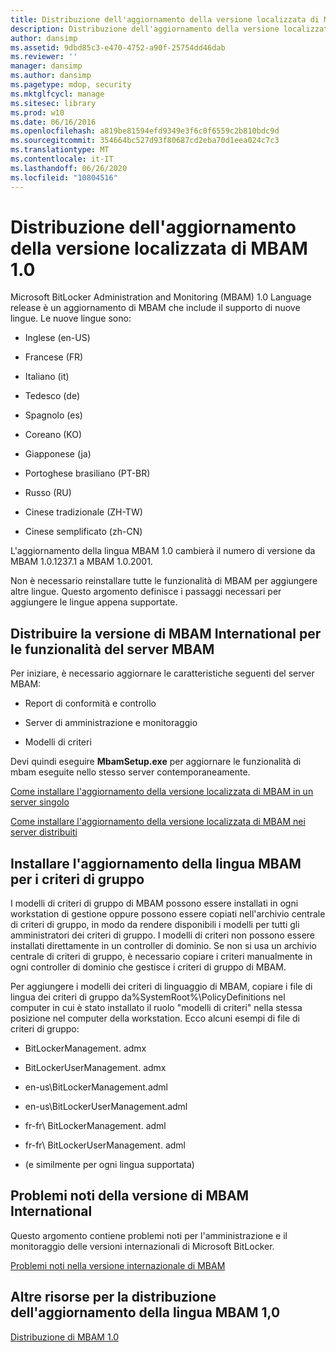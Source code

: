 ```yaml
---
title: Distribuzione dell'aggiornamento della versione localizzata di MBAM 1.0
description: Distribuzione dell'aggiornamento della versione localizzata di MBAM 1.0
author: dansimp
ms.assetid: 9dbd85c3-e470-4752-a90f-25754dd46dab
ms.reviewer: ''
manager: dansimp
ms.author: dansimp
ms.pagetype: mdop, security
ms.mktglfcycl: manage
ms.sitesec: library
ms.prod: w10
ms.date: 06/16/2016
ms.openlocfilehash: a819be81594efd9349e3f6c0f6559c2b810bdc9d
ms.sourcegitcommit: 354664bc527d93f80687cd2eba70d1eea024c7c3
ms.translationtype: MT
ms.contentlocale: it-IT
ms.lasthandoff: 06/26/2020
ms.locfileid: "10804516"
---
```

# Distribuzione dell'aggiornamento della versione localizzata di MBAM 1.0


Microsoft BitLocker Administration and Monitoring (MBAM) 1.0 Language release è un aggiornamento di MBAM che include il supporto di nuove lingue. Le nuove lingue sono:

-   Inglese (en-US)

-   Francese (FR)

-   Italiano (it)

-   Tedesco (de)

-   Spagnolo (es)

-   Coreano (KO)

-   Giapponese (ja)

-   Portoghese brasiliano (PT-BR)

-   Russo (RU)

-   Cinese tradizionale (ZH-TW)

-   Cinese semplificato (zh-CN)

L'aggiornamento della lingua MBAM 1.0 cambierà il numero di versione da MBAM 1.0.1237.1 a MBAM 1.0.2001.

Non è necessario reinstallare tutte le funzionalità di MBAM per aggiungere altre lingue. Questo argomento definisce i passaggi necessari per aggiungere le lingue appena supportate.

## Distribuire la versione di MBAM International per le funzionalità del server MBAM


Per iniziare, è necessario aggiornare le caratteristiche seguenti del server MBAM:

-   Report di conformità e controllo

-   Server di amministrazione e monitoraggio

-   Modelli di criteri

Devi quindi eseguire **MbamSetup.exe** per aggiornare le funzionalità di mbam eseguite nello stesso server contemporaneamente.

[Come installare l'aggiornamento della versione localizzata di MBAM in un server singolo](how-to-install-the-mbam-language-update-on-a-single-server-mbam-1.md)

[Come installare l'aggiornamento della versione localizzata di MBAM nei server distribuiti](how-to-install-the-mbam-language-update-on-distributed-servers-mbam-1.md)

## Installare l'aggiornamento della lingua MBAM per i criteri di gruppo


I modelli di criteri di gruppo di MBAM possono essere installati in ogni workstation di gestione oppure possono essere copiati nell'archivio centrale di criteri di gruppo, in modo da rendere disponibili i modelli per tutti gli amministratori dei criteri di gruppo. I modelli di criteri non possono essere installati direttamente in un controller di dominio. Se non si usa un archivio centrale di criteri di gruppo, è necessario copiare i criteri manualmente in ogni controller di dominio che gestisce i criteri di gruppo di MBAM.

Per aggiungere i modelli dei criteri di linguaggio di MBAM, copiare i file di lingua dei criteri di gruppo da%SystemRoot%\\PolicyDefinitions nel computer in cui è stato installato il ruolo "modelli di criteri" nella stessa posizione nel computer della workstation. Ecco alcuni esempi di file di criteri di gruppo:

-   BitLockerManagement. admx

-   BitLockerUserManagement. admx

-   en-us\\BitLockerManagement.adml

-   en-us\\BitLockerUserManagement.adml

-   fr-fr\\ BitLockerManagement. adml

-   fr-fr\\ BitLockerUserManagement. adml

-   (e similmente per ogni lingua supportata)

## Problemi noti della versione di MBAM International


Questo argomento contiene problemi noti per l'amministrazione e il monitoraggio delle versioni internazionali di Microsoft BitLocker.

[Problemi noti nella versione internazionale di MBAM](known-issues-in-the-mbam-international-release-mbam-1.md)

## Altre risorse per la distribuzione dell'aggiornamento della lingua MBAM 1,0


[Distribuzione di MBAM 1.0](deploying-mbam-10.md)

 

 





